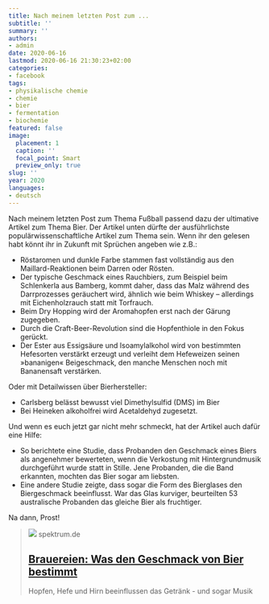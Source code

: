 ```yaml
---
title: Nach meinem letzten Post zum ...
subtitle: ''
summary: ''
authors:
- admin
date: 2020-06-16
lastmod: 2020-06-16 21:30:23+02:00
categories:
- facebook
tags:
- physikalische chemie
- chemie
- bier
- fermentation
- biochemie
featured: false
image:
  placement: 1
  caption: ''
  focal_point: Smart
  preview_only: true
slug: ''
year: 2020
languages:
- deutsch
---
```


Nach meinem letzten Post zum Thema Fußball passend dazu der ultimative Artikel zum Thema Bier. Der Artikel unten dürfte der ausführlichste populärwissenschaftliche Artikel zum Thema sein.  Wenn ihr den gelesen habt könnt ihr in Zukunft mit Sprüchen angeben wie z.B.:

- Röstaromen und dunkle Farbe stammen fast vollständig aus den Maillard-Reaktionen beim Darren oder Rösten.
- Der typische Geschmack eines Rauchbiers, zum Beispiel beim Schlenkerla aus Bamberg, kommt daher, dass das Malz während des Darrprozesses geräuchert wird, ähnlich wie beim Whiskey – allerdings mit Eichenholzrauch statt mit Torfrauch. 
- Beim Dry Hopping wird der Aromahopfen erst nach der Gärung zugegeben.
- Durch die Craft-Beer-Revolution sind die Hopfenthiole in den Fokus gerückt.
- Der Ester aus Essigsäure und Isoamylalkohol wird von bestimmten Hefesorten verstärkt erzeugt und verleiht dem Hefeweizen seinen »bananigen« Beigeschmack, den manche Menschen noch mit Bananensaft verstärken.

 Oder mit Detailwissen über Bierhersteller:
- Carlsberg belässt bewusst viel Dimethylsulfid (DMS) im Bier 
- Bei Heineken alkoholfrei wird Acetaldehyd zugesetzt.

Und wenn es euch jetzt gar nicht mehr schmeckt, hat der Artikel auch dafür eine Hilfe:

- So berichtete eine Studie, dass Probanden den Geschmack eines Biers als angenehmer bewerteten, wenn die Verkostung mit Hintergrundmusik durchgeführt wurde statt in Stille. Jene Probanden, die die Band erkannten, mochten das Bier sogar am liebsten. 
- Eine andere Studie zeigte, dass sogar die Form des Bierglases den Biergeschmack beeinflusst. War das Glas kurviger, beurteilten 53 australische Probanden das gleiche Bier als fruchtiger.

Na dann, Prost!
> [![](https://static.spektrum.de/fm/912/f1920x1080/Bier_Fotolia_87912992_mhp.jpg)](https://www.spektrum.de/news/wie-koennen-brauereien-aus-so-wenigen-zutaten-so-viele-biersorten-herstellen/1656728)
> spektrum.de
> ## [Brauereien: Was den Geschmack von Bier bestimmt](https://www.spektrum.de/news/wie-koennen-brauereien-aus-so-wenigen-zutaten-so-viele-biersorten-herstellen/1656728)
>
>Hopfen, Hefe und Hirn beeinflussen das Getränk - und sogar Musik